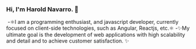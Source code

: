 ### Hi, I'm Harold Navarro. 👋

<img src="" >
-⚛️I am a programming enthusiast, and javascript developer, currently focused on client-side technologies, such as Angular, Reactjs, etc.⚛️
-✨My ultimate goal is the development of web applications with high scalability and detail and to achieve customer satisfaction. ✨
<!--
**Harold219/Harold219** is a ✨ _special_ ✨ repository because its `README.md` (this file) appears on your GitHub profile.

Here are some ideas to get you started:

- 🔭 I’m currently working on ...
- 🌱 I’m currently learning ...
- 👯 I’m looking to collaborate on ...
- 🤔 I’m looking for help with ...
- 💬 Ask me about ...
- 📫 How to reach me: ...
- 😄 Pronouns: ...
- ⚡ Fun fact: ...
-->
